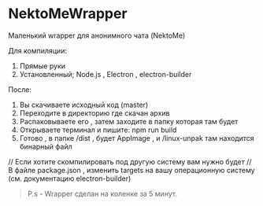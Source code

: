 # NektoMeWrapper
Маленький wrapper для анонимного чата (NektoMe)

Для компиляции:
1. Прямые руки
2. Установленный; Node.js , Electron , electron-builder

После:
1. Вы скачиваете исходный код (master)
2. Переходите в директорию где скачан архив 
3. Распаковываете его , затем заходите в папку которая там будет
4. Открываете терминал и пишите: npm run build 
5. Готово , в папке /dist , будет AppImage , и /linux-unpak там находится бинарный файл

// Если хотите скомпилировать под другую систему вам нужно будет 
// В файле package.json , изменить targets на вашу операционную систему (см. документацию electron-builder)

> P.s - Wrapper сделан на коленке за 5 минут.
